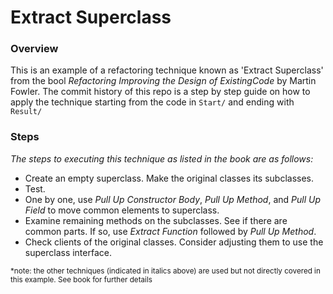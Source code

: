 # Extract Superclass

### Overview
This is an example of a refactoring technique known as 'Extract Superclass' from the bool *Refactoring Improving the Design of ExistingCode* by Martin Fowler. The commit history of this repo is a step by step guide on how to apply the technique starting from the code in `Start/` and ending with `Result/`

### Steps
*The steps to executing this technique as listed in the book are as follows:*

- Create an empty superclass. Make the original classes its subclasses.
- Test.
- One by one, use *Pull Up Constructor Body*, *Pull Up Method*, and *Pull Up Field* to move common elements to superclass.
- Examine remaining methods on the subclasses. See if there are common parts. If so, use *Extract Function* followed by *Pull Up Method*.
- Check clients of the original classes. Consider adjusting them to use the superclass interface.

<sub>*note: the other techniques (indicated in italics above) are used but not directly covered in this example. See book for further details</sub> 